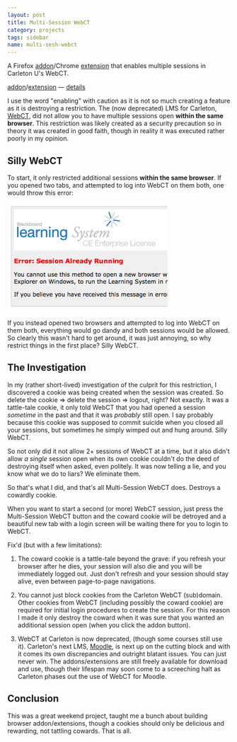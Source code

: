 ```yaml
---
layout: post
title: Multi-Session WebCT
category: projects
tags: sidebar
name: multi-sesh-webct
---
```


A Firefox [addon](https://addons.mozilla.org/en-US/firefox/addon/carleton-university-webct-m/)/Chrome [extension](https://chrome.google.com/webstore/detail/carleton-university-webct/kfdfjhjbablhaahkolidaghphifjeaig?hl=en) that enables multiple sessions in Carleton U's WebCT.

[addon](https://addons.mozilla.org/en-US/firefox/addon/carleton-university-webct-m/)/[extension](https://chrome.google.com/webstore/detail/carleton-university-webct/kfdfjhjbablhaahkolidaghphifjeaig?hl=en) &mdash; [details](/projects/multi-sesh-webct)

<!-- truncate_here -->

I use the word "enabling" with caution as it is not so much creating a feature as it is destroying a restriction. The (now deprecated) LMS for Carleton, [WebCT](http://en.wikipedia.org/wiki/WebCT), did not allow you to have multiple sessions open **within the same browser**. This restriction was likely created as a security precaution so in theory it was created in good faith, though in reality it was executed rather poorly in my opinion.

## Silly WebCT

To start, it only restricted additional sessions **within the same browser**. If you opened two tabs, and attempted to log into WebCT on them both, one would throw this error:

![Multi-Session Denied Issue](/img/multi-sesh-webct.png "Multi-Session Denied Issue")

If you instead opened two browsers and attempted to log into WebCT on them both, everything would go dandy and both sessions would be allowed. So clearly this wasn't hard to get around, it was just annoying, so why restrict things in the first place? Silly WebCT.

## The Investigation

In my (rather short-lived) investigation of the culprit for this restriction, I discovered a cookie was being created when the session was created. So delete the cookie => delete the session => logout, right? Not exactly. It was a tattle-tale cookie, it only told WebCT that you had opened a session *sometime* in the past and that it was *probably* still open. I say probably because this cookie was supposed to commit suicide when you closed all your sessions, but sometimes he simply wimped out and hung around. Silly WebCT.

So not only did it not allow 2+ sessions of WebCT at a time, but it also didn't allow *a single* session open when its own cookie couldn't do the deed of destroying itself when asked, even politely. It was now telling a lie, and you know what we do to liars? We eliminate them.

So that's what I did, and that's all Multi-Session WebCT does. Destroys a cowardly cookie.

When you want to start a second (or more) WebCT session, just press the Multi-Session WebCT button and the coward cookie will be detroyed and a beautiful new tab with a login screen will be waiting there for you to login to WebCT.

Fix'd (but with a few limitations):

1. The coward cookie is a tattle-tale beyond the grave: if you refresh your browser after he dies, your session will also die and you will be immediately logged out. Just don't refresh and your session should stay alive, even between page-to-page navigations.

2. You cannot just block cookies from the Carleton WebCT (sub)domain. Other cookies from WebCT (including possibly the coward cookie) are required for initial login procedures to create the session. For this reason I made it only destroy the coward when it was sure that you wanted an additional session open (when you click the addon button).

3. WebCT at Carleton is now deprecated, (though some courses still use it). Carleton's next LMS, [Moodle](http://moodle.org), is next up on the cutting block and with it comes its own discrepancies and outright blatant issues. You can just never win. The addons/extensions are still freely available for download and use, though their lifespan may soon come to a screeching halt as Carleton phases out the use of WebCT for Moodle.

## Conclusion

This was a great weekend project, taught me a bunch about building browser addon/extensions, though a cookies should only be delicious and rewarding, not tattling cowards. That is all.

